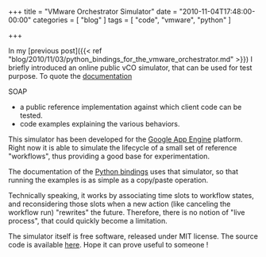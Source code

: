 +++
title = "VMware Orchestrator Simulator"
date = "2010-11-04T17:48:00-00:00"
categories = [ "blog" ]
tags = [ "code", "vmware", "python" ]

+++


In my [previous post]({{< ref
"blog/2010/11/03/python_bindings_for_the_vmware_orchestrator.md" >}}) I briefly
introduced an online public vCO simulator, that can be used for test
purpose. To quote the [documentation](http://vco-gae.appspot.com/)

SOAP

* a public reference implementation against which client code can be tested.
* code examples explaining the various behaviors.

This simulator has been developed for the
[Google App Engine](http://vco-gae.appspot.com/code.google.com/appengine/)
platform.  Right now it is able to simulate the lifecycle of a small set of
reference "workflows", thus providing a good base for experimentation.

The documentation of the
[Python bindings](http://sigma.github.com/vmw.vco/index.html) uses that
simulator, so that running the examples is as simple as a copy/paste operation.

Technically speaking, it works by associating time slots to workflow states,
and reconsidering those slots when a new action (like canceling the workflow
run) "rewrites" the future. Therefore, there is no notion of "live process",
that could quickly become a limitation.

The simulator itself is free software, released under MIT license. The source
code is available [here](https://github.com/sigma/vmw.vco).  Hope it can prove
useful to someone !
